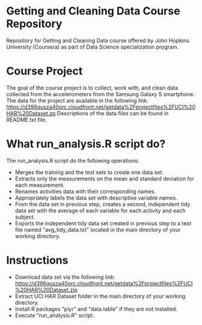 # Getting and Cleaning Data Course Repository
Repository for Getting and Cleaning Data course offered by John Hopkins University (Coursera) as part of Data Science specialization program.

# Course Project
The goal of the course project is to collect, work with, and clean data collected from the accelerometers from the Samsung Galaxy S smartphone.
The data for the project are available in the following link: https://d396qusza40orc.cloudfront.net/getdata%2Fprojectfiles%2FUCI%20HAR%20Dataset.zp
Descriptions of the data files can be found in README.txt file.

# What run_analysis.R script do?
The run_analysis.R script do the following operations:
* Merges the training and the test sets to create one data set.
* Extracts only the measurements on the mean and standard deviation for each measurement. 
* Renames activities data with their corresponding names.
* Appropriately labels the data set with descriptive variable names. 
* From the data set in previous step, creates a second, independent tidy data set with the average of each variable for each activity and each subject.
* Exports the independent tidy data set created in previous step to a text file named "avg_tidy_data.txt" located in the main directory of your working directory.

# Instructions
* Download data set via the following link: https://d396qusza40orc.cloudfront.net/getdata%2Fprojectfiles%2FUCI%20HAR%20Dataset.zip
* Extract UCI HAR Dataset folder in the main directory of your working directory.
* Install R packages "plyr" and "data.table" if they are not installed.
* Execute "run_analysis.R" script.